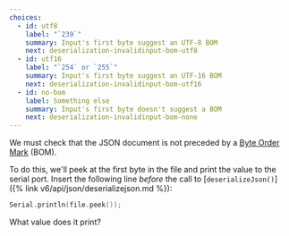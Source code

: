 ```yaml
---
choices:
  - id: utf8
    label: "`239`"
    summary: Input's first byte suggest an UTF-8 BOM
    next: deserialization-invalidinput-bom-utf8
  - id: utf16
    label: "`254` or `255`"
    summary: Input's first byte suggest an UTF-16 BOM
    next: deserialization-invalidinput-bom-utf16
  - id: no-bom
    label: Something else
    summary: Input's first byte doesn't suggest a BOM
    next: deserialization-invalidinput-bom-none
---
```


We must check that the JSON document is not preceded by a [Byte Order Mark](https://en.wikipedia.org/wiki/Byte_order_mark) (BOM).

To do this, we'll peek at the first byte in the file and print the value to the serial port. Insert the following line *before* the call to [`deserializeJson()`]({% link v6/api/json/deserializejson.md %}):

```c++
Serial.println(file.peek());
```

What value does it print?